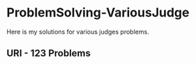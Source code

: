 # ProblemSolving-VariousJudge
Here is my solutions for various judges problems. 

## URI - 123 Problems
